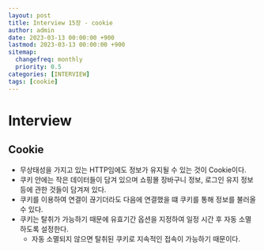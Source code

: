 ```yaml
---
layout: post
title: Interview 15장 - cookie
author: admin
date: 2023-03-13 00:00:00 +900
lastmod: 2023-03-13 00:00:00 +900
sitemap:
  changefreq: monthly
  priority: 0.5
categories: [INTERVIEW]
tags: [cookie]
---
```


# Interview

## Cookie

- 무상태성을 가지고 있는 HTTP임에도 정보가 유지될 수 있는 것이 Cookie이다.
- 쿠키 안에는 작은 데이터들이 담겨 있으며 쇼핑몰 장바구니 정보, 로그인 유지 정보 등에 관한 것들이 담겨져 있다.
- 쿠키를 이용하여 연결이 끊기더라도 다음에 연결했을 떄 쿠키를 통해 정보를 불러올 수 있다.
- 쿠키는 탈취가 가능하기 때문에 유효기간 옵션을 지정하여 일정 시간 후 자동 소멸하도록 설정한다.
  - 자동 소멸되지 않으면 탈취된 쿠키로 지속적인 접속이 가능하기 때문이다.
